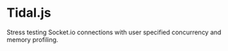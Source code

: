 Tidal.js
===================

Stress testing Socket.io connections with user specified concurrency and memory profiling.

